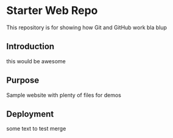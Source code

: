 # Starter Web Repo

This repository is for showing how Git and GitHub work
bla blup

## Introduction

this would be awesome

## Purpose

Sample website with plenty of files for demos

## Deployment

some text to test merge